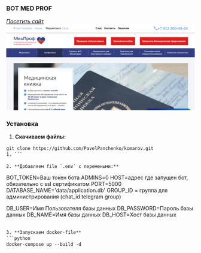 ### **BOT MED PROF** 
*[Посетить сайт](https://mc-medprof.ru/)*
![site](./med.png)

### **Установка**
1. **Скачиваем файлы:**
```
git clone https://github.com/PavelPanchenko/komarov.git
1. ```

2. **Добавляем file `.env` c перемеными:**
```
BOT_TOKEN=Ваш токен бота
ADMINS=0
HOST=адрес где запущен бот, обязательно с ssl сертификатом
PORT=5000
DATABASE_NAME='data/application.db'
GROUP_ID = группа для администрирования (chat_id telegram group)


DB_USER=Имя Пользователя базы данных
DB_PASSWORD=Пароль базы данных
DB_NAME=Имя базы данных
DB_HOST=Хост базы данных
```

3. **Запускаем docker-file**
```python
docker-compose up --build -d
```